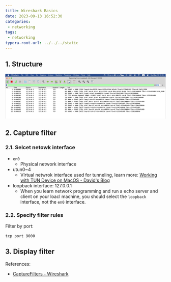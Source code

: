 ```yaml
---
title: Wireshark Basics 
date: 2023-09-13 16:52:30
categories:
 - networking
tags:
 - networking
typora-root-url: ../../../static
---
```


## 1. Structure

![a](/001-wireshark/a.png)

## 2. Capture filter

### 2.1. Selcet netowk interface

- `en0` 
  - Physical network interface
- utun0~4
  - VIrtual netwrok interface used for tunneling, learn more: [Working with TUN Device on MacOS - David's Blog](https://davidzhu.xyz/post/cs-basics/011-tun-device-macos/)
- loopback interface: 127.0.0.1
  - When you learn network programming and run a echo server and client on your loacl machine, you should select the `loopback` interface, not the `en0` interface. 

### 2.2. Specify filter rules

Filter by port:

```shell
tcp port 9000
```

## 3. Display filter



References:

- [CaptureFilters - Wireshark](https://wiki.wireshark.org/CaptureFilters)